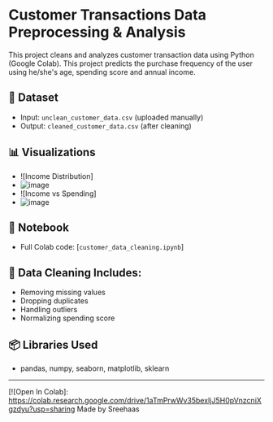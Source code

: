 # Customer Transactions Data Preprocessing & Analysis

This project cleans and analyzes customer transaction data using Python (Google Colab).
This project predicts the purchase frequency of the user using he/she's age, spending score and annual income. 
## 🧪 Dataset
- Input: `unclean_customer_data.csv` (uploaded manually)
- Output: `cleaned_customer_data.csv` (after cleaning)

## 📊 Visualizations
- ![Income Distribution]
- ![image](https://github.com/user-attachments/assets/e191bc68-3054-4449-ae1d-df5209c2abd0)
- ![Income vs Spending]
- ![image](https://github.com/user-attachments/assets/669e7604-d902-46b8-8ced-87c8da3c8150)


## 📒 Notebook
- Full Colab code: [`customer_data_cleaning.ipynb`]

## 🧼 Data Cleaning Includes:
- Removing missing values
- Dropping duplicates
- Handling outliers
- Normalizing spending score

## 📦 Libraries Used
- pandas, numpy, seaborn, matplotlib, sklearn

---


[![Open In Colab]: https://colab.research.google.com/drive/1aTmPrwWv35bexIjJ5H0pVnzcniXgzdyu?usp=sharing
Made by Sreehaas
